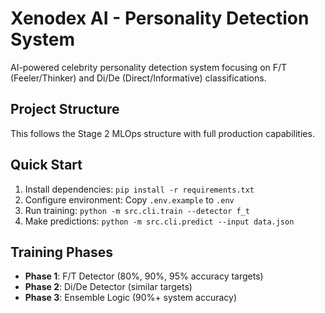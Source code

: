 # Xenodex AI - Personality Detection System

AI-powered celebrity personality detection system focusing on F/T (Feeler/Thinker) and Di/De (Direct/Informative) classifications.

## Project Structure

This follows the Stage 2 MLOps structure with full production capabilities.

## Quick Start

1. Install dependencies: `pip install -r requirements.txt`
2. Configure environment: Copy `.env.example` to `.env`
3. Run training: `python -m src.cli.train --detector f_t`
4. Make predictions: `python -m src.cli.predict --input data.json`

## Training Phases

- **Phase 1**: F/T Detector (80%, 90%, 95% accuracy targets)
- **Phase 2**: Di/De Detector (similar targets)
- **Phase 3**: Ensemble Logic (90%+ system accuracy)